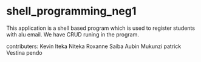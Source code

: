 # shell_programming_neg1
This application is a shell based program which is used to register students with alu email.
We have CRUD runing in the program.

contributers:
Kevin Iteka
Niteka Roxanne
Saiba Aubin
Mukunzi patrick
Vestina pendo
